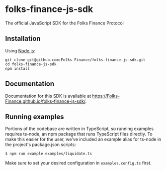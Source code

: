 # folks-finance-js-sdk
The official JavaScript SDK for the Folks Finance Protocol

## Installation
Using [Node.js](https://nodejs.org/en/download/):
```
git clone git@github.com:Folks-Finance/folks-finance-js-sdk.git
cd folks-finance-js-sdk
npm install
```

## Documentation
Documentation for this SDK is available at https://Folks-Finance.github.io/folks-finance-js-sdk/. 

## Running examples
Portions of the codebase are written in TypeScript, so running examples requires ts-node, an npm package that runs TypeScript files directly. To make this easier for the user, we've included an example alias for ts-node in the project's package.json scripts:
```
$ npm run example examples/liquidate.ts 
```
Make sure to set your desired configuration in `examples.config.ts` first.
